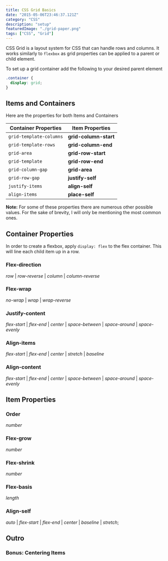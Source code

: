 ```yaml
---
title: CSS Grid Basics
date: "2015-05-06T23:46:37.121Z"
category: "CSS"
description: "setup"
featuredImage: "./grid-paper.png"
tags: ["CSS", "Grid"]
---
```


CSS Grid is a layout system for CSS that can handle rows and columns. It works similarly to `flexbox` as grid properties can be applied to a parent or child element.

To set up a grid container add the following to your desired parent element

```css
.container {
  display: grid;
}
```

## Items and Containers

Here are the properties for both Items and Containers

| Container Properties    | Item Properties       |
| ----------------------- | --------------------- |
| `grid-template-columns` | **grid-column-start** |
| `grid-template-rows`    | **grid-column-end**   |
| `grid-area`             | **grid-row-start**    |
| `grid-template`         | **grid-row-end**      |
| `grid-column-gap`       | **grid-area**         |
| `grid-row-gap`          | **justify-self**      |
| `justify-items`         | **align-self**        |
| `align-items`           | **place-self**        |
  
**Note:** For some of these properties there are numerous other possible values. For the sake of brevity, I will only be mentioning the most common ones.

## Container Properties
In order to create a flexbox, apply `display: flex` to the flex container. This will line each child item up in a row.
  
### Flex-direction
*row* | *row-reverse* | *column* | *column-reverse*  
  
<!-- By default, this property is set to `row`, meaning your items will be aligned horizontally and in order. Changing this property to `column` will adjust the direction of your items to be aligned vertically instead. It is helpful to think of a flexbox like an **axis**, `row` being along an `x-axis`, and `column` along a `y-axis`.

If you wish to reverse the order of the items in your flexbox, this can be achieved with `row-reverse` or `column-reverse`. This can be useful for adjusting the order of navigation links on certain screen sizes. -->

### Flex-wrap
*no-wrap* | *wrap* | *wrap-reverse*
<!-- The default value here is `no-wrap`, meaning that the items in a flexbox will overflow past the container width (or height in a vertical flexbox) if they are wide enough. The value `wrap` will move items onto a newline instead of letting them overflow out of a container. If you again, wish to reverse your items, `wrap-reverse` does the same thing as wrap, reversing the item order. -->

### Justify-content
*flex-start* | *flex-end* | *center* | *space-between* | *space-around* | *space-evenly*  
  
<!-- This property is the *strawberry jam* of flexbox. Oftentimes there will be extra space left over in your container. This is the property you set to distribute that space. 

The values `flex-start` and `flex-end` will place your flexed items at the beginning or end of your container accordingly.

If you want to center your content, `center` is the clear choice here.

Using the values `space-between`, `space-around`, and `space-evenly` will distribute that extra space in often useful ways. `space-between` will place the first item at the start and the last item at the end, with equal space in between items. `space-around` will distribute the extra space equally to the left and right sides of each item (appearing as twice the space on inner elements). Finally, `space-evenly` will divide the remaining space "evenly" applied to every gap between and around items. -->

### Align-items
*flex-start* | *flex-end* | *center* | *stretch* | *baseline*  
  
<!-- This property is the toast to **justify-content's** jam. Though named differently, these two properties go hand-in-hand. While justify-content aligns your items along the axis of a flexbox, `align-items` works  **across** that axis. 

In a row flexbox, this property will align your items vertically in a container. In a column flexbox, it will align them horizontally.

The first three values `flex-start`, `flex-end`, and `center` behave the same as for justify-content, except **across** the flexbox axis rather than along.

The value `stretch`, will set the height of every item in a row flexbox to be 100% of the container's height. In a column flexbox, it will instead adjust the widths of these items.

Finally, the value `baseline` will behave similarly to center, except when flexed items contain text. In this case, it will use the bottom of the text rather than the centerline of the item. This is useful when you have text elements with varying heights/sizes.  -->


### Align-content
*flex-start* | *flex-end* | *center* | *space-between* | *space-around* | *space-evenly*  
     
<!-- This property behaves similar to justify-content except along the **cross** axis. `align-content` is only useful if `flex-wrap: wrap` is on and there are multiple lines to distribute space among. -->

## Item Properties
<!-- A lot can be done in flexbox using **container** properties alone, especially if each item is styled the same. **Item** properties are useful for sizing and positioning individual items within a flexbox. -->

### Order
*number*
<!-- This property is similar to `z-index` for html elements on a page. By default, flexed items will be displayed in standard order. 

Each element in a flexbox has a default of `order: 0`. Items will be placed in the flexbox from **least to greatest** order. Negative order items will be moved towards the beginning and positive towards the end.

This property is useful if you wish to adjust the order of your elements on specific screen sizes. -->
 
### Flex-grow  
*number*  
  
<!-- This property determines how additional space will be distributed to items when the window gets larger. By default each item has `flex-grow: 1` assigned. If a flexbox assigns additional size to items in its container, it will be according to each of the flex-grow proportions. -->

### Flex-shrink
*number*
  
<!-- This property behaves similarly to `flex-grow` however it dictates how space will be removed from items when the window shrinks. Each element in a flexbox defaults to `flex-shrink: 1` -->

### Flex-basis
*length*
  
<!-- This property determines what size a flexed item should be before the remaining space is distributed. It takes in a length value such as pixels, %, rems, etc. By default flexed items have the value `auto` for this property. This means that each item's basis will be that items default size. By increasing or decreasing this value, you can set the intended size of items in your flexbox. -->

### Align-self
*auto* | *flex-start* | *flex-end* | *center* | *baseline* | *stretch*;

<!-- Think of this property as the same `align-items` for indivdual items in a flexbox. This property defaults to auto, taking up whatever command is applied in `align-items`.

This property is useful if you wish to align certain items differently than the rest. Adding this property to a flexed item will override the value applied by align-items. -->

## Outro
<!-- Flexbox is by far one of the most handy tools in the CSS arsenal. If you haven't already been using flexbox in your projects, I highly recommend testing it out and practicing what you've learned. Having the ability to quickly align a large number of items exactly how you would like makes for extremely effecient layout implementation. -->

### Bonus: Centering Items
<!-- With so many elements and nuances in web development, I often find myself searching stack overflow for how to center something. If you ever find yourself stuck trying to do the same, simply apply this set of properties to your parent item
```css
.container {
  display: flex;
  justify-content: center;
  align-items: center;
}
```
Even with 1 item (or only text) in your container, flexbox will position things exactly where you want them ;) -->